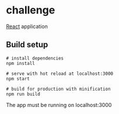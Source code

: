 # challenge

[React](https://reactjs.org/) application

## Build setup

```
# install dependencies
npm install

# serve with hot reload at localhost:3000
npm start

# build for production with minification
npm run build
```

The app must be running on localhost:3000
